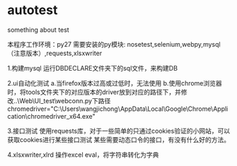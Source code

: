# autotest
something about test

本程序工作环境：py27
需要安装的py模块: nosetest,selenium,webpy,mysql（注意版本）,requests,xlsxwriter

1.构建mysql
  运行DBDECLARE文件夹下的sql文件，来构建DB

2.ui自动化测试
  a.当firefox版本过高或过低时，无法使用
  b.使用chrome浏览器时，将tools文件夹下的对应版本的driver放到对应的路径下，并修改..\Web\UI_test\webconn.py下路径
    chromedriver="C:\Users\wangjichong\AppData\Local\Google\Chrome\Application\chromedriver_x64.exe"

3.接口测试
  使用requests库，对于一些简单的只通过cookies验证的小网站，可以获取cookies进行某些接口测试
  某些需要动态口令的接口，有没有什么好的方法。
  
4.xlsxwriter,xlrd
  操作excel
  eval，将字符串转化为字典
